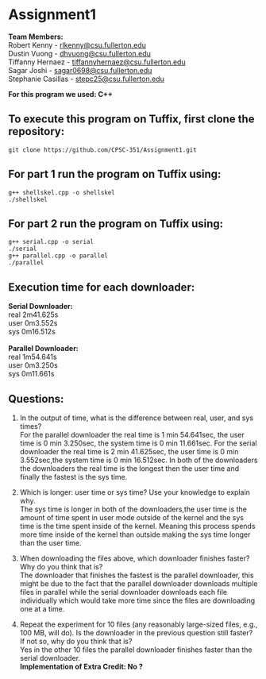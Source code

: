 # Assignment1
<b>Team Members:</b><br>
 Robert Kenny - rlkenny@csu.fullerton.edu<br>
 Dustin Vuong - dhvuong@csu.fullerton.edu<br>
 Tiffanny Hernaez - tiffannyhernaez@csu.fullerton.edu<br>
 Sagar Joshi - sagar0698@csu.fullerton.edu<br>
 Stephanie Casillas - stepc25@csu.fullerton.edu<br>
 
 <b>For this program we used: C++</b>

## To execute this program on Tuffix, first clone the repository:
`git clone https://github.com/CPSC-351/Assignment1.git`

## For part 1 run the program on Tuffix using:
`g++ shellskel.cpp -o shellskel`<br>
`./shellskel`
## For part 2 run the program on Tuffix using:
`g++ serial.cpp -o serial`<br>
`./serial`<br> 
`g++ parallel.cpp -o parallel`<br>
`./parallel `<br>
## Execution time for each downloader:
<b>Serial Downloader:</b><br>
real    2m41.625s<br>
user    0m3.552s<br>
sys     0m16.512s<br><br>
<b>Parallel Downloader:</b><br>
real    1m54.641s<br>
user    0m3.250s<br>
sys     0m11.661s<br>
## Questions:
1. In the output of time, what is the difference between real, user, and sys times?<br>
For the parallel downloader the real time is 1 min 54.641sec, the user time is 0 min 3.250sec, the system time is 0 min 11.661sec.
For the serial downloader the real time is 2 min 41.625sec, the user time is 0 min 3.552sec,the system time is 0 min 16.512sec.
In both of the downloaders the downloaders the real time is the longest then the user time and finally the fastest is the sys time.

2. Which is longer: user time or sys time? Use your knowledge to explain why.<br>
The sys time is longer in both of the downloaders,the user time is the amount of time spent in user mode outside of the kernel 
and the sys time is the time spent inside of the kernel. Meaning this process spends more time inside of the kernel than outside making the sys time longer
than the user time.                                                                       

3. When downloading the files above, which downloader finishes faster? Why do you think
that is?<br>
The downloader that finishes the fastest is the parallel downloader, this might be due to the fact that the parallel downloader downloads multiple files 
in parallel while the serial downloader downloads each file individually which would take more time since the files are downloading one at a time.

4. Repeat the experiment for 10 files (any reasonably large-sized files, e.g., 100 MB, will do).
Is the downloader in the previous question still faster? If not so, why do you think that
is?<br>
Yes in the other 10 files the parallel downloader finishes faster than the serial downloader.<br>
 <b>Implementation of Extra Credit: No ?</b>
